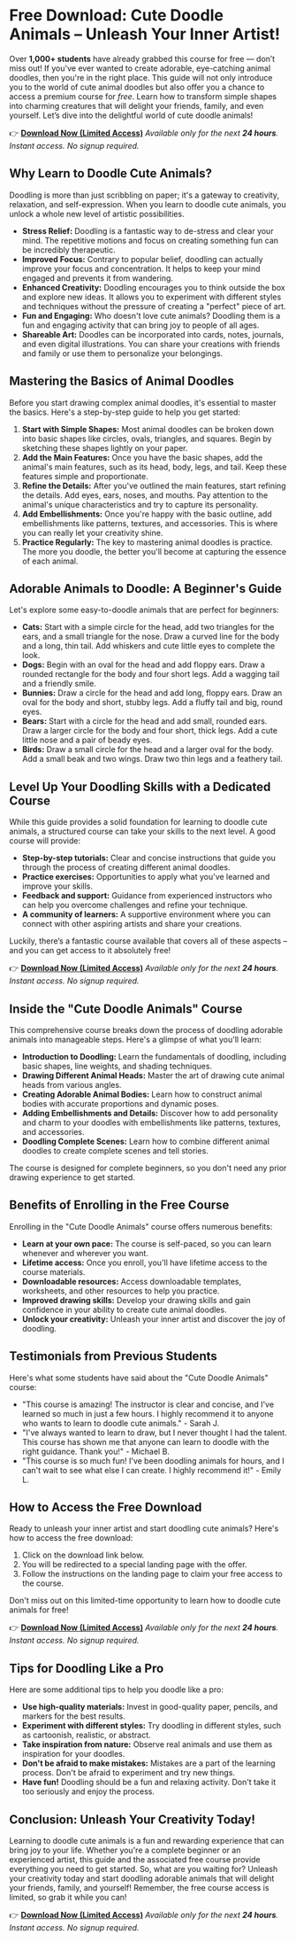# Free Download: Cute Doodle Animals – Unleash Your Inner Artist!

Over **1,000+ students** have already grabbed this course for free — don’t miss out!
If you've ever wanted to create adorable, eye-catching animal doodles, then you're in the right place. This guide will not only introduce you to the world of cute animal doodles but also offer you a chance to access a premium course for *free*. Learn how to transform simple shapes into charming creatures that will delight your friends, family, and even yourself. Let’s dive into the delightful world of cute doodle animals!

👉 **[Download Now (Limited Access)](https://udemywork.com/cute-doodle-animals)**
_Available only for the next **24 hours**. Instant access. No signup required._

## Why Learn to Doodle Cute Animals?

Doodling is more than just scribbling on paper; it's a gateway to creativity, relaxation, and self-expression. When you learn to doodle cute animals, you unlock a whole new level of artistic possibilities.

*   **Stress Relief:** Doodling is a fantastic way to de-stress and clear your mind. The repetitive motions and focus on creating something fun can be incredibly therapeutic.
*   **Improved Focus:** Contrary to popular belief, doodling can actually improve your focus and concentration. It helps to keep your mind engaged and prevents it from wandering.
*   **Enhanced Creativity:** Doodling encourages you to think outside the box and explore new ideas. It allows you to experiment with different styles and techniques without the pressure of creating a "perfect" piece of art.
*   **Fun and Engaging:** Who doesn't love cute animals? Doodling them is a fun and engaging activity that can bring joy to people of all ages.
*   **Shareable Art:** Doodles can be incorporated into cards, notes, journals, and even digital illustrations. You can share your creations with friends and family or use them to personalize your belongings.

## Mastering the Basics of Animal Doodles

Before you start drawing complex animal doodles, it's essential to master the basics. Here's a step-by-step guide to help you get started:

1.  **Start with Simple Shapes:** Most animal doodles can be broken down into basic shapes like circles, ovals, triangles, and squares. Begin by sketching these shapes lightly on your paper.
2.  **Add the Main Features:** Once you have the basic shapes, add the animal's main features, such as its head, body, legs, and tail. Keep these features simple and proportionate.
3.  **Refine the Details:** After you've outlined the main features, start refining the details. Add eyes, ears, noses, and mouths. Pay attention to the animal's unique characteristics and try to capture its personality.
4.  **Add Embellishments:** Once you're happy with the basic outline, add embellishments like patterns, textures, and accessories. This is where you can really let your creativity shine.
5.  **Practice Regularly:** The key to mastering animal doodles is practice. The more you doodle, the better you'll become at capturing the essence of each animal.

## Adorable Animals to Doodle: A Beginner's Guide

Let's explore some easy-to-doodle animals that are perfect for beginners:

*   **Cats:** Start with a simple circle for the head, add two triangles for the ears, and a small triangle for the nose. Draw a curved line for the body and a long, thin tail. Add whiskers and cute little eyes to complete the look.
*   **Dogs:** Begin with an oval for the head and add floppy ears. Draw a rounded rectangle for the body and four short legs. Add a wagging tail and a friendly smile.
*   **Bunnies:** Draw a circle for the head and add long, floppy ears. Draw an oval for the body and short, stubby legs. Add a fluffy tail and big, round eyes.
*   **Bears:** Start with a circle for the head and add small, rounded ears. Draw a larger circle for the body and four short, thick legs. Add a cute little nose and a pair of beady eyes.
*   **Birds:** Draw a small circle for the head and a larger oval for the body. Add a small beak and two wings. Draw two thin legs and a feathery tail.

## Level Up Your Doodling Skills with a Dedicated Course

While this guide provides a solid foundation for learning to doodle cute animals, a structured course can take your skills to the next level. A good course will provide:

*   **Step-by-step tutorials:** Clear and concise instructions that guide you through the process of creating different animal doodles.
*   **Practice exercises:** Opportunities to apply what you've learned and improve your skills.
*   **Feedback and support:** Guidance from experienced instructors who can help you overcome challenges and refine your technique.
*   **A community of learners:** A supportive environment where you can connect with other aspiring artists and share your creations.

Luckily, there’s a fantastic course available that covers all of these aspects – and you can get access to it absolutely free!

👉 **[Download Now (Limited Access)](https://udemywork.com/cute-doodle-animals)**
_Available only for the next **24 hours**. Instant access. No signup required._

## Inside the "Cute Doodle Animals" Course

This comprehensive course breaks down the process of doodling adorable animals into manageable steps. Here's a glimpse of what you'll learn:

*   **Introduction to Doodling:** Learn the fundamentals of doodling, including basic shapes, line weights, and shading techniques.
*   **Drawing Different Animal Heads:** Master the art of drawing cute animal heads from various angles.
*   **Creating Adorable Animal Bodies:** Learn how to construct animal bodies with accurate proportions and dynamic poses.
*   **Adding Embellishments and Details:** Discover how to add personality and charm to your doodles with embellishments like patterns, textures, and accessories.
*   **Doodling Complete Scenes:** Learn how to combine different animal doodles to create complete scenes and tell stories.

The course is designed for complete beginners, so you don't need any prior drawing experience to get started.

## Benefits of Enrolling in the Free Course

Enrolling in the "Cute Doodle Animals" course offers numerous benefits:

*   **Learn at your own pace:** The course is self-paced, so you can learn whenever and wherever you want.
*   **Lifetime access:** Once you enroll, you'll have lifetime access to the course materials.
*   **Downloadable resources:** Access downloadable templates, worksheets, and other resources to help you practice.
*   **Improved drawing skills:** Develop your drawing skills and gain confidence in your ability to create cute animal doodles.
*   **Unlock your creativity:** Unleash your inner artist and discover the joy of doodling.

## Testimonials from Previous Students

Here's what some students have said about the "Cute Doodle Animals" course:

*   "This course is amazing! The instructor is clear and concise, and I've learned so much in just a few hours. I highly recommend it to anyone who wants to learn to doodle cute animals." - Sarah J.
*   "I've always wanted to learn to draw, but I never thought I had the talent. This course has shown me that anyone can learn to doodle with the right guidance. Thank you!" - Michael B.
*   "This course is so much fun! I've been doodling animals for hours, and I can't wait to see what else I can create. I highly recommend it!" - Emily L.

## How to Access the Free Download

Ready to unleash your inner artist and start doodling cute animals? Here's how to access the free download:

1.  Click on the download link below.
2.  You will be redirected to a special landing page with the offer.
3.  Follow the instructions on the landing page to claim your free access to the course.

Don't miss out on this limited-time opportunity to learn how to doodle cute animals for free!

👉 **[Download Now (Limited Access)](https://udemywork.com/cute-doodle-animals)**
_Available only for the next **24 hours**. Instant access. No signup required._

## Tips for Doodling Like a Pro

Here are some additional tips to help you doodle like a pro:

*   **Use high-quality materials:** Invest in good-quality paper, pencils, and markers for the best results.
*   **Experiment with different styles:** Try doodling in different styles, such as cartoonish, realistic, or abstract.
*   **Take inspiration from nature:** Observe real animals and use them as inspiration for your doodles.
*   **Don't be afraid to make mistakes:** Mistakes are a part of the learning process. Don't be afraid to experiment and try new things.
*   **Have fun!** Doodling should be a fun and relaxing activity. Don't take it too seriously and enjoy the process.

## Conclusion: Unleash Your Creativity Today!

Learning to doodle cute animals is a fun and rewarding experience that can bring joy to your life. Whether you're a complete beginner or an experienced artist, this guide and the associated free course provide everything you need to get started. So, what are you waiting for? Unleash your creativity today and start doodling adorable animals that will delight your friends, family, and yourself! Remember, the free course access is limited, so grab it while you can!

👉 **[Download Now (Limited Access)](https://udemywork.com/cute-doodle-animals)**
_Available only for the next **24 hours**. Instant access. No signup required._
